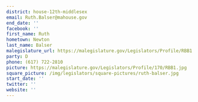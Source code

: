 ```yaml
---
district: house-12th-middlesex
email: Ruth.Balser@mahouse.gov
end_date: ''
facebook: ''
first_name: Ruth
hometown: Newton
last_name: Balser
malegislature_url: https://malegislature.gov/Legislators/Profile/RBB1
party: D
phone: (617) 722-2810
picture: https://malegislature.gov/Legislators/Profile/170/RBB1.jpg
square_picture: /img/legislators/square-pictures/ruth-balser.jpg
start_date: ''
twitter: ''
website: ''
---
```

